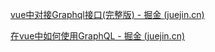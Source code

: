 [vue中对接Graphql接口(完整版) - 掘金 (juejin.cn)](https://juejin.cn/post/6966526799895330847)

[在vue中如何使用GraphQL - 掘金 (juejin.cn)](https://juejin.cn/post/6844903985401315342)